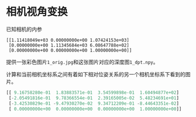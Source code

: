 # 相机视角变换

已知相机的内参

```
[[1.11418049e+03 0.00000000e+00 1.07424153e+03]
 [0.00000000e+00 1.11345684e+03 6.08647788e+02]
 [0.00000000e+00 0.00000000e+00 1.00000000e+00]]
```

提供一张彩色图片`1_orig.jpg`和这张图片对应的深度图`1_dpt.npy`。

计算和当前相机坐标系之间有着如下相对位姿关系的另一个相机坐标系下看到的图片。

```python
[[ 9.16758280e-01  1.83883571e-01  3.54599898e-01  1.60494877e+02]
 [-2.05491816e-01  9.78366554e-01  2.39165005e-02  5.48234691e+01]
 [-3.42530829e-01 -9.47930270e-02  9.34712209e-01 -8.44643351e-02]
 [ 0.00000000e+00  0.00000000e+00  0.00000000e+00  1.00000000e+00]]
```

